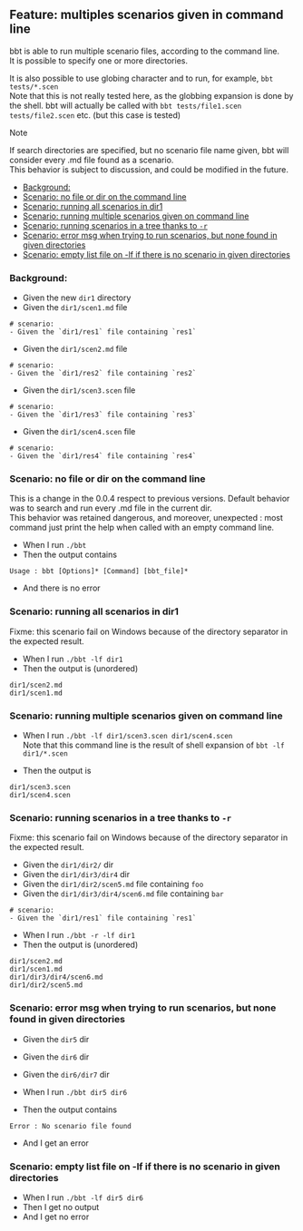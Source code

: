 <!-- omit from toc -->
## Feature: multiples scenarios given in command line

bbt is able to run multiple scenario files, according to the command line.    
It is possible to specify one or more directories.  

It is also possible to use globing character and to run, for example, `bbt tests/*.scen`  
Note that this is not really tested here, as the globbing expansion is done by the shell. bbt will actually be called with `bbt tests/file1.scen tests/file2.scen` etc. (but this case is tested)

> [!NOTE]
> If search directories are specified, but no scenario file name given, bbt will consider every .md file found as a scenario.  
> This behavior is subject to discussion, and could be modified in the future.  

- [Background:](#background)
- [Scenario: no file or dir on the command line](#scenario-no-file-or-dir-on-the-command-line)
- [Scenario: running all scenarios in dir1](#scenario-running-all-scenarios-in-dir1)
- [Scenario: running multiple scenarios given on command line](#scenario-running-multiple-scenarios-given-on-command-line)
- [Scenario: running scenarios in a tree thanks to `-r`](#scenario-running-scenarios-in-a-tree-thanks-to--r)
- [Scenario: error msg when trying to run scenarios, but none found in given directories](#scenario-error-msg-when-trying-to-run-scenarios-but-none-found-in-given-directories)
- [Scenario: empty list file on -lf if there is no scenario in given directories](#scenario-empty-list-file-on--lf-if-there-is-no-scenario-in-given-directories)

### Background:
- Given the new `dir1` directory
- Given the `dir1/scen1.md` file
```
# scenario:
- Given the `dir1/res1` file containing `res1`
``` 

- Given the `dir1/scen2.md` file
```
# scenario:
- Given the `dir1/res2` file containing `res2`
``` 

- Given the `dir1/scen3.scen` file
```
# scenario:
- Given the `dir1/res3` file containing `res3`
``` 

- Given the `dir1/scen4.scen` file
```
# scenario:
- Given the `dir1/res4` file containing `res4`
``` 

### Scenario: no file or dir on the command line

This is a change in the 0.0.4 respect to previous versions.
Default behavior was to search and run every .md file in the current dir.  
This behavior was retained dangerous, and moreover, unexpected : most command just print the help when called with an empty command line.

- When I run `./bbt`
- Then the output contains
```
Usage : bbt [Options]* [Command] [bbt_file]*
````
- And there is no error


### Scenario: running all scenarios in dir1

Fixme: this scenario fail on Windows because of the directory separator in the expected result.  

- When I run `./bbt -lf dir1`
- Then the output is (unordered)
```
dir1/scen2.md
dir1/scen1.md
```

### Scenario: running multiple scenarios given on command line

- When I run `./bbt -lf dir1/scen3.scen dir1/scen4.scen`  
Note that this command line is the result of shell expansion of 
`bbt -lf dir1/*.scen`

- Then the output is
```
dir1/scen3.scen
dir1/scen4.scen
```

### Scenario: running scenarios in a tree thanks to `-r`

Fixme: this scenario fail on Windows because of the directory separator in the expected result.  

- Given the `dir1/dir2/` dir
- Given the `dir1/dir3/dir4` dir
- Given the `dir1/dir2/scen5.md` file containing `foo`
- Given the `dir1/dir3/dir4/scen6.md` file containing `bar`
```
# scenario:
- Given the `dir1/res1` file containing `res1`
``` 
- When I run `./bbt -r -lf dir1`
- Then the output is (unordered)
```
dir1/scen2.md
dir1/scen1.md
dir1/dir3/dir4/scen6.md
dir1/dir2/scen5.md
```

### Scenario: error msg when trying to run scenarios, but none found in given directories

- Given the `dir5` dir
- Given the `dir6` dir
- Given the `dir6/dir7` dir

- When I run `./bbt dir5 dir6`
- Then the output contains
```
Error : No scenario file found
```
- And I get an error

### Scenario: empty list file on -lf if there is no scenario in given directories

- When I run `./bbt -lf dir5 dir6`
- Then I get no output
- And I get no error
